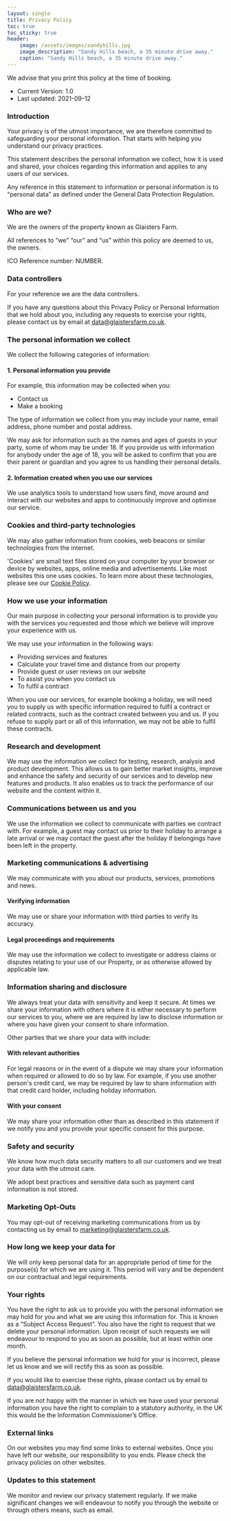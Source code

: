 ```yaml
---
layout: single
title: Privacy Policy
toc: true
toc_sticky: true
header:
    image: /assets/images/sandyhills.jpg
    image_description: "Sandy Hills beach, a 35 minute drive away."
    caption: "Sandy Hills beach, a 35 minute drive away."
---
```


We advise that you print this policy at the time of booking.

* Current Version: 1.0
* Last updated: 2021-09-12

### Introduction

Your privacy is of the utmost importance, we are therefore committed to safeguarding your personal information. That starts with helping you understand our privacy practices.

This statement describes the personal information we collect, how it is used and shared, your choices regarding this information and applies to any users of our services.

Any reference in this statement to information or personal information is to “personal data” as defined under the General Data Protection Regulation.

### Who are we?

We are the owners of the property known as Glaisters Farm.

All references to “we” “our” and “us” within this policy are deemed to us, the owners.

ICO Reference number: NUMBER.

### Data controllers

For your reference we are the data controllers.

If you have any questions about this Privacy Policy or Personal Information that we hold about you, including any requests to exercise your rights, please contact us by email at data@glaistersfarm.co.uk.

### The personal information we collect

We collect the following categories of information:

#### 1. Personal information you provide

For example, this information may be collected when you:

- Contact us
- Make a booking

The type of information we collect from you may include your name, email address, phone number and postal address.

We may ask for information such as the names and ages of guests in your party, some of whom may be under 18. If you provide us with information for anybody under the age of 18, you will be asked to confirm that you are their parent or guardian and you agree to us handling their personal details.

#### 2. Information created when you use our services

We use analytics tools to understand how users find, move around and interact with our websites and apps to continuously improve and optimise our service.

### Cookies and third-party technologies

We may also gather information from cookies, web beacons or similar technologies from the internet.

'Cookies' are small text files stored on your computer by your browser or device by websites, apps, online media and advertisements. Like most websites this one uses cookies. To learn more about these technologies, please see our [Cookie Policy](/cookiepolicy).

### How we use your information

Our main purpose in collecting your personal information is to provide you with the services you requested and those which we believe will improve your experience with us.

We may use your information in the following ways:

- Providing services and features
- Calculate your travel time and distance from our property
- Provide guest or user reviews on our website
- To assist you when you contact us
- To fulfil a contract

When you use our services, for example booking a holiday, we will need you to supply us with specific information required to fulfil a contract or related contracts, such as the contract created between you and us. If you refuse to supply part or all of this information, we may not be able to fulfil these contracts.

### Research and development

We may use the information we collect for testing, research, analysis and product development. This allows us to gain better market insights, improve and enhance the safety and security of our services and to develop new features and products. It also enables us to track the performance of our website and the content within it.

### Communications between us and you

We use the information we collect to communicate with parties we contract with. For example, a guest may contact us prior to their holiday to arrange a late arrival or we may contact the guest after the holiday if belongings have been left in the property.

### Marketing communications & advertising

We may communicate with you about our products, services, promotions and news.

#### Verifying information

We may use or share your information with third parties to verify its accuracy.

#### Legal proceedings and requirements

We may use the information we collect to investigate or address claims or disputes relating to your use of our Property, or as otherwise allowed by applicable law.

### Information sharing and disclosure

We always treat your data with sensitivity and keep it secure. At times we share your information with others where it is either necessary to perform our services to you, where we are required by law to disclose information or where you have given your consent to share information.

Other parties that we share your data with include:

#### With relevant authorities

For legal reasons or in the event of a dispute we may share your information when required or allowed to do so by law. For example, if you use another person's credit card, we may be required by law to share information with that credit card holder, including holiday information.

#### With your consent

We may share your information other than as described in this statement if we notify you and you provide your specific consent for this purpose.

### Safety and security

We know how much data security matters to all our customers and we treat your data with the utmost care.

We adopt best practices and sensitive data such as payment card information is not stored.

### Marketing Opt-Outs

You may opt-out of receiving marketing communications from us by contacting us by email to marketing@glaistersfarm.co.uk.

### How long we keep your data for

We will only keep personal data for an appropriate period of time for the purpose(s) for which we are using it. This period will vary and be dependent on our contractual and legal requirements.

### Your rights

You have the right to ask us to provide you with the personal information we may hold for you and what we are using this information for. This is known as a “Subject Access Request”. You also have the right to request that we delete your personal information. Upon receipt of such requests we will endeavour to respond to you as soon as possible, but at least within one month.

If you believe the personal information we hold for your is incorrect, please let us know and we will rectify this as soon as possible.

If you would like to exercise these rights, please contact us by email to data@glaistersfarm.co.uk.

If you are not happy with the manner in which we have used your personal information you have the right to complain to a statutory authority, in the UK this would be the Information Commissioner’s Office.

### External links

On our websites you may find some links to external websites. Once you have left our website, our responsibility to you ends. Please check the privacy policies on other websites.

### Updates to this statement

We monitor and review our privacy statement regularly. If we make significant changes we will endeavour to notify you through the website or through others means, such as email.